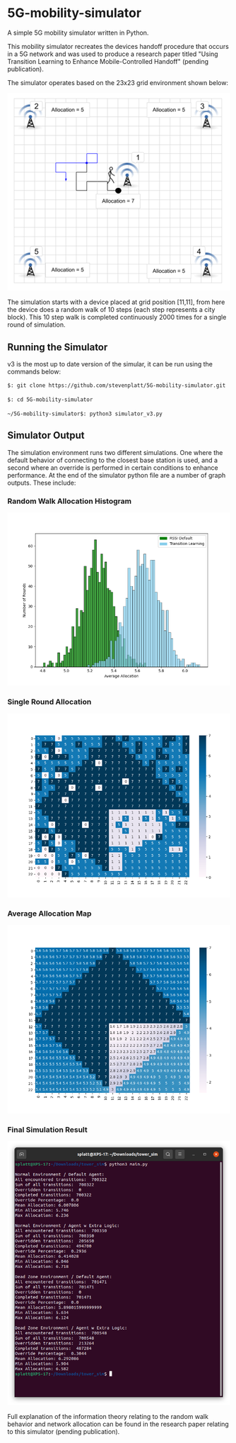 # 5G-mobility-simulator
A simple 5G mobility simulator written in Python.

This mobility simulator recreates the devices handoff procedure that occurs in a 5G network and was used to produce a research paper titled "Using Transition Learning to Enhance Mobile-Controlled Handoff" (pending publication). 

The simulator operates based on the 23x23 grid environment shown below: 

![simulator grid environment](https://github.com/stevenplatt/5G-mobility-simulator/blob/main/img/coverage_grid_scenario_2.png?raw=true)

The simulation starts with a device placed at grid position [11,11], from here the device does a random walk of 10 steps (each step represents a city block). This 10 step walk is completed continuously 2000 times for a single round of simulation.  

## Running the Simulator
v3 is the most up to date version of the simular, it can be run using the commands below: 

```
$: git clone https://github.com/stevenplatt/5G-mobility-simulator.git

$: cd 5G-mobility-simulator

~/5G-mobility-simulator$: python3 simulator_v3.py
```

## Simulator Output

The simulation environment runs two different simulations. One where the default behavior of connecting to the closest base station is used, and a second where an override is performed in certain conditions to enhance performance. At the end of the simulator python file are a number of graph outputs. These include: 

### Random Walk Allocation Histogram

![Random Walk Allocation Histogram](https://github.com/stevenplatt/5G-mobility-simulator/blob/main/img/load_histogram.png?raw=true)

### Single Round Allocation

![Single Round Allocation](https://github.com/stevenplatt/5G-mobility-simulator/blob/main/img/load_snapshot.png?raw=true)

### Average Allocation Map

![Average Allocation Map](https://github.com/stevenplatt/5G-mobility-simulator/blob/main/img/load_learned.png?raw=true)

### Final Simulation Result

![Final Simulation Result](https://github.com/stevenplatt/5G-mobility-simulator/blob/main/img/simulation_results.png?raw=true)


Full explanation of the information theory relating to the random walk behavior and network allocation can be found in the research paper relating to this simulator (pending publication). 


